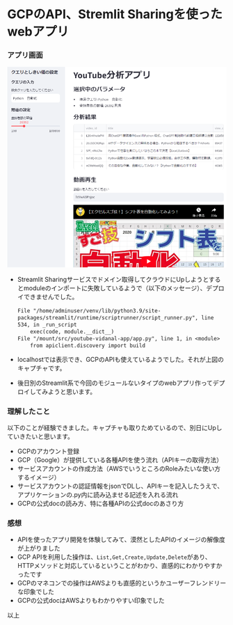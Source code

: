 # GCPのAPI、Stremlit Sharingを使ったwebアプリ
### アプリ画面
![アプリ画面](image/アプリ画面.png)
* Streamlit Sharingサービスでドメイン取得してクラウドにUpしようとするとmoduleのインポートに失敗しているようで（以下のメッセージ）、デプロイできませんでした。

  ```
  File "/home/adminuser/venv/lib/python3.9/site-packages/streamlit/runtime/scriptrunner/script_runner.py", line 534, in _run_script
      exec(code, module.__dict__)
  File "/mount/src/youtube-vidanal-app/app.py", line 1, in <module>
      from apiclient.discovery import build
  ```
* localhostでは表示でき、GCPのAPIも使えているようでした。それが上図のキャプチャです。
* 後日別のStreamlit系で今回のモジュールないタイプのwebアプリ作ってデプロイしてみようと思います。
### 理解したこと
以下のことが経験できました。キャプチャも取りためているので、別日にUpしていきたいと思います。
* GCPのアカウント登録
* GCP（Google）が提供している各種APIを使う流れ（APIキーの取得方法）
* サービスアカウントの作成方法（AWSでいうところのRoleみたいな使い方するイメージ）
* サービスアカウントの認証情報をjsonでDLし、APIキーを記入したうえで、アプリケーションの.py内に読み込ませる記述を入れる流れ
* GCPの公式docの読み方、特に各種APIの公式docのあさり方
### 感想
* APIを使ったアプリ開発を体験してみて、漠然としたAPIのイメージの解像度が上がりました
* GCP APIを利用した操作は、`List,Get,Create,Update,Delete`があり、HTTPメソッドと対応しているということがわかり、直感的にわかりやすかったです
* GCPのマネコンでの操作はAWSよりも直感的というかユーザーフレンドリーな印象でした
* GCPの公式docはAWSよりもわかりやすい印象でした


以上